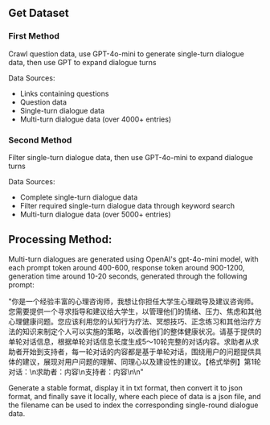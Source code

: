 ## Get Dataset 
### First Method
Crawl question data, use GPT-4o-mini to generate single-turn dialogue data, then use GPT to expand dialogue turns

Data Sources:
- Links containing questions
- Question data
- Single-turn dialogue data  
- Multi-turn dialogue data (over 4000+ entries)

### Second Method
Filter single-turn dialogue data, then use GPT-4o-mini to expand dialogue turns

Data Sources:
- Complete single-turn dialogue data
- Filter required single-turn dialogue data through keyword search
- Multi-turn dialogue data (over 5000+ entries)


## Processing Method:
Multi-turn dialogues are generated using OpenAI's gpt-4o-mini model, with each prompt token around 400-600, response token around 900-1200, generation time around 10-20 seconds, generated through the following prompt:

"你是一个经验丰富的心理咨询师，我想让你担任大学生心理疏导及建议咨询师。您需要提供一个寻求指导和建议给大学生，以管理他们的情绪、压力、焦虑和其他心理健康问题。您应该利用您的认知行为疗法、冥想技巧、正念练习和其他治疗方法的知识来制定个人可以实施的策略，以改善他们的整体健康状况。请基于提供的单轮对话信息，根据单轮对话信息长度生成5～10轮完整的对话内容。求助者从求助者开始到支持者，每一轮对话的内容都是基于单轮对话，围绕用户的问题提供具体的建议，展现对用户问题的理解、同理心以及建设性的建议。【格式举例】第1轮对话：\n求助者：内容\n支持者：内容\n\n"

Generate a stable format, display it in txt format, then convert it to json format, and finally save it locally, where each piece of data is a json file, and the filename can be used to index the corresponding single-round dialogue data.
